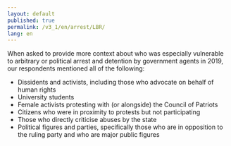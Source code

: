 ```yaml
---
layout: default
published: true
permalink: /v3_1/en/arrest/LBR/
lang: en
---
```

When asked to provide more context about who was especially vulnerable to arbitrary or political arrest and detention by government agents in 2019, our respondents mentioned all of the following: 

- Dissidents and activists, including those who advocate on behalf of human rights
- University students
- Female activists protesting with (or alongside) the Council of Patriots 
- Citizens who were in proximity to protests but not participating
- Those who directly criticise abuses by the state
- Political figures and parties, specifically those who are in opposition to the ruling party and who are major public figures

